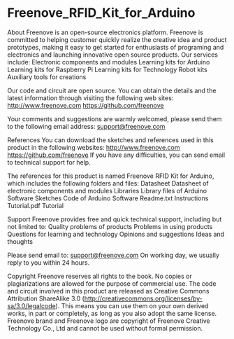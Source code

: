 # Freenove_RFID_Kit_for_Arduino

About
  Freenove is an open-source electronics platform. Freenove is committed to helping customer quickly realize the creative idea and product prototypes, making it easy to get started for enthusiasts of programing and electronics and launching innovative open source products. Our services include:
    Electronic components and modules
    Learning kits for Arduino
    Learning kits for Raspberry Pi
    Learning kits for Technology
    Robot kits
    Auxiliary tools for creations

  Our code and circuit are open source. You can obtain the details and the latest information through visiting the following web sites:
    http://www.freenove.com
    https://github.com/freenove

  Your comments and suggestions are warmly welcomed, please send them to the following email address:
    support@freenove.com
  
References
  You can download the sketches and references used in this product in the following websites:
    http://www.freenove.com
    https://github.com/freenove
  If you have any difficulties, you can send email to technical support for help.

  The references for this product is named Freenove RFID Kit for Arduino, which includes the following folders and files:
    Datasheet	    Datasheet of electronic components and modules 
    Libraries	    Library files of Arduino Software
    Sketches	    Code of Arduino Software
    Readme.txt	    Instructions
    Tutorial.pdf    Tutorial

Support
  Freenove provides free and quick technical support, including but not limited to:
    Quality problems of products
    Problems in using products
    Questions for learning and technology
    Opinions and suggestions
    Ideas and thoughts

  Please send email to:
    support@freenove.com
  On working day, we usually reply to you within 24 hours.

Copyright
  Freenove reserves all rights to the book. No copies or plagiarizations are allowed for the purpose of commercial use. 
  The code and circuit involved in this product are released as Creative Commons Attribution ShareAlike 3.0 (http://creativecommons.org/licenses/by-sa/3.0/legalcode). This means you can use them on your own derived works, in part or completely, as long as you also adopt the same license. 
  Freenove brand and Freenove logo are copyright of Freenove Creative Technology Co., Ltd and cannot be used without formal permission.